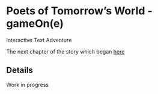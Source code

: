 # Poets of Tomorrow’s World - gameOn(e)

Interactive Text Adventure

The next chapter of the story which began [here](https://github.com/Dimterion/PoTW)

## Details

Work in progress
